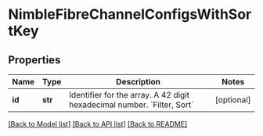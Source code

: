 # NimbleFibreChannelConfigsWithSortKey

## Properties
Name | Type | Description | Notes
------------ | ------------- | ------------- | -------------
**id** | **str** | Identifier for the array. A 42 digit hexadecimal number. &#x60;Filter, Sort&#x60; | [optional] 

[[Back to Model list]](../README.md#documentation-for-models) [[Back to API list]](../README.md#documentation-for-api-endpoints) [[Back to README]](../README.md)


